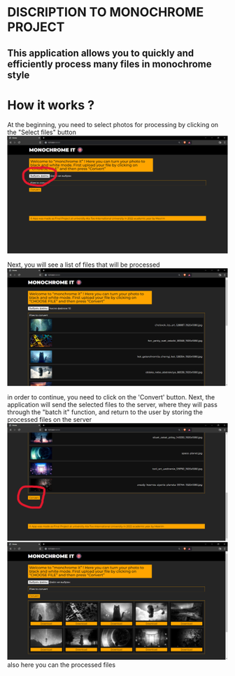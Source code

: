 # **DISCRIPTION TO MONOCHROME PROJECT**
## This application allows you to quickly and efficiently process many files in monochrome style

# How it works ?
At the beginning, you need to select photos for processing by clicking on the "Select files" button
![first](./screenshots/first.png)

Next, you will see a list of files that will be processed
![second](./screenshots/second.png)

in order to continue, you need to click on the 'Convert' button. Next, the application will send the selected files to the server, where they will pass through the "batch it" function, and return to the user by storing the processed files on the server
![third](./screenshots/third.png)
![fourth](./screenshots/fourth.png)
also here you can the processed files